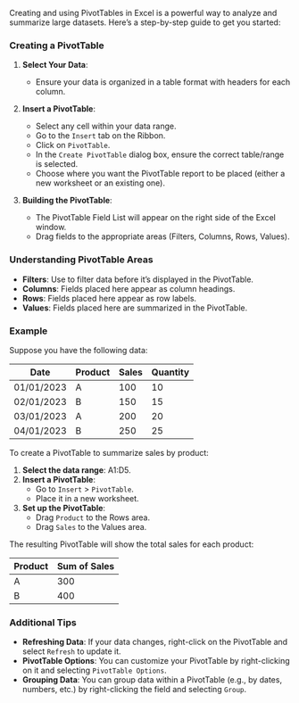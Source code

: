 Creating and using PivotTables in Excel is a powerful way to analyze and summarize large datasets. Here’s a step-by-step guide to get you started:

### Creating a PivotTable

1. **Select Your Data**:
   - Ensure your data is organized in a table format with headers for each column.
   
2. **Insert a PivotTable**:
   - Select any cell within your data range.
   - Go to the `Insert` tab on the Ribbon.
   - Click on `PivotTable`.
   - In the `Create PivotTable` dialog box, ensure the correct table/range is selected.
   - Choose where you want the PivotTable report to be placed (either a new worksheet or an existing one).

3. **Building the PivotTable**:
   - The PivotTable Field List will appear on the right side of the Excel window.
   - Drag fields to the appropriate areas (Filters, Columns, Rows, Values).

### Understanding PivotTable Areas

- **Filters**: Use to filter data before it’s displayed in the PivotTable.
- **Columns**: Fields placed here appear as column headings.
- **Rows**: Fields placed here appear as row labels.
- **Values**: Fields placed here are summarized in the PivotTable.

### Example

Suppose you have the following data:

| Date       | Product | Sales | Quantity |
|------------|---------|-------|----------|
| 01/01/2023 | A       | 100   | 10       |
| 02/01/2023 | B       | 150   | 15       |
| 03/01/2023 | A       | 200   | 20       |
| 04/01/2023 | B       | 250   | 25       |

To create a PivotTable to summarize sales by product:

1. **Select the data range**: A1:D5.
2. **Insert a PivotTable**:
   - Go to `Insert` > `PivotTable`.
   - Place it in a new worksheet.
3. **Set up the PivotTable**:
   - Drag `Product` to the Rows area.
   - Drag `Sales` to the Values area.

The resulting PivotTable will show the total sales for each product:

| Product | Sum of Sales |
|---------|--------------|
| A       | 300          |
| B       | 400          |

### Additional Tips

- **Refreshing Data**: If your data changes, right-click on the PivotTable and select `Refresh` to update it.
- **PivotTable Options**: You can customize your PivotTable by right-clicking on it and selecting `PivotTable Options`.
- **Grouping Data**: You can group data within a PivotTable (e.g., by dates, numbers, etc.) by right-clicking the field and selecting `Group`.

